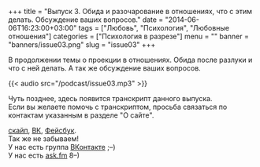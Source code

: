 +++
title = "Выпуск 3. Обида и разочарование в отношениях, что с этим делать. Обсуждение ваших вопросов."
date = "2014-06-06T16:23:00+03:00"
tags = ["Любовь", "Психология", "Любовные отношения"]
categories = ["Психология в разрезе"]
menu = ""
banner = "banners/issue03.png"
slug = "issue03"
+++

В продолжении темы о проекции в отношениях. Обида после разлуки и что с ней делать. А так же обсуждение ваших вопросов.

{{< audio src="/podcast/issue03.mp3" >}}
<!--more-->

Чуть позднее, здесь появится транскрипт данного выпуска.<br>
Если вы желаете помочь с транскриптом, просьба связаться по контактам указанным в разделе "О сайте".


<a href="skype:fpsiholog?userinfo">скайп</a>, <a href="https://vk.com/sunnybunnyf">ВК</a>, <a href="https://www.facebook.com/SunnyBunnyF">Фейсбук</a>.<br>
Так же не забываем!<br>
У нас есть группа <a href="https://vk.com/fpsiholog">ВКонтакте</a> ;–)<br>
У нас есть <a href="http://ask.fm/fpsiholog">ask.fm</a> 8–)